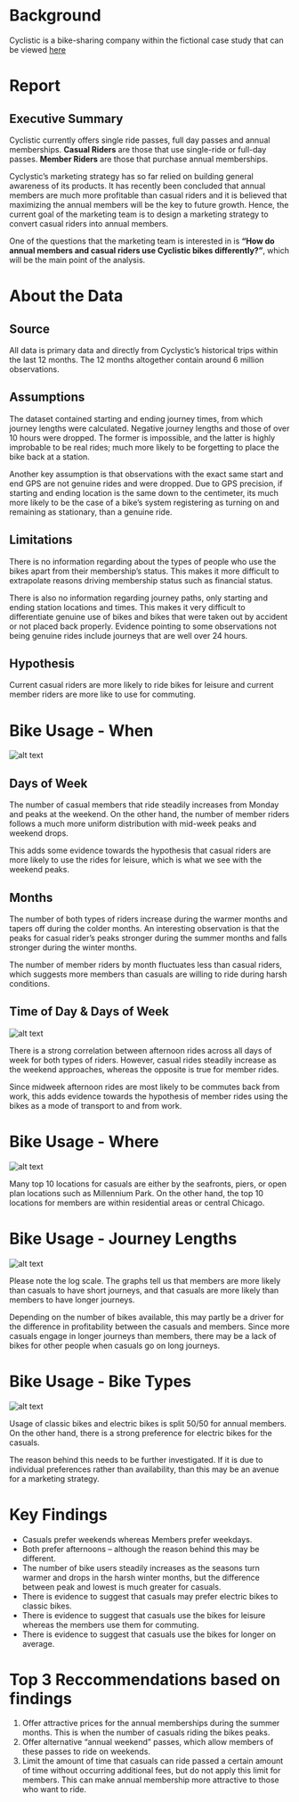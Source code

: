 # Background

Cyclistic is a bike-sharing company within the fictional case study that can be viewed [here](case_study.pdf)


# Report

## Executive Summary

Cyclistic currently offers single ride passes, full day passes and annual memberships. **Casual Riders** are those that use single-ride or full-day passes. **Member Riders** are those that purchase annual memberships. 

Cyclystic’s marketing strategy has so far relied on building general awareness of its products. It has recently been concluded that annual members are much more profitable than casual riders and it is believed that maximizing the annual members will be the key to future growth. Hence, the current goal of the marketing team is to design a marketing strategy to convert casual riders into annual members.

One of the questions that the marketing team is interested in is **“How do annual members and casual riders use Cyclistic bikes differently?”**, which will be the main point of the analysis.

# About the Data
## Source
All data is primary data and directly from Cyclystic’s historical trips within the last 12 months. The 12 months altogether contain around 6 million observations.
## Assumptions
The dataset contained starting and ending journey times, from which journey lengths were calculated. Negative journey lengths and those of over 10 hours were dropped. The former is impossible, and the latter is highly improbable to be real rides; much more likely to be forgetting to place the bike back at a station.

Another key assumption is that observations with the exact same start and end GPS are not genuine rides and were dropped. Due to GPS precision, if starting and ending location is the same down to the centimeter, its much more likely to be the case of a bike’s system registering as turning on and remaining as stationary, than a genuine ride.

## Limitations
There is no information regarding about the types of people who use the bikes apart from their membership’s status. This makes it more difficult to extrapolate reasons driving membership status such as financial status.

There is also no information regarding journey paths, only starting and ending station locations and times. This makes it very difficult to differentiate genuine use of bikes and bikes that were taken out by accident or not placed back properly. Evidence pointing to some observations not being genuine rides include journeys that are well over 24 hours.

## Hypothesis
Current casual riders are more likely to ride bikes for leisure and current member riders are more like to use for commuting.

# Bike Usage - When
![alt text](./plots/time/dow_month.png)

## Days of Week
The number of casual members that ride steadily increases from Monday and peaks at the weekend. On the other hand, the number of member riders follows a much more uniform distribution with mid-week peaks and weekend drops.

This adds some evidence towards the hypothesis that casual riders are more likely to use the rides for leisure, which is what we see with the weekend peaks.

## Months
The number of both types of riders increase during the warmer months and tapers off during the colder months. An interesting observation is that the peaks for casual rider’s peaks stronger during the summer months and falls stronger during the winter months.

The number of member riders by month fluctuates less than casual riders, which suggests more members than casuals are willing to ride during harsh conditions.


## Time of Day & Days of Week
![alt text](./plots/time/heatmap.png)

There is a strong correlation between afternoon rides across all days of week for both types of riders. However, casual rides steadily increase as the weekend approaches, whereas the opposite is true for member rides.

Since midweek afternoon rides are most likely to be commutes back from work, this adds evidence towards the hypothesis of member rides using the bikes as a mode of transport to and from work.

# Bike Usage - Where
![alt text](./plots/locations/top10.png)

Many top 10 locations for casuals are either by the seafronts, piers, or open plan locations such as Millennium Park. On the other hand, the top 10 locations for members are within residential areas or central Chicago. 

# Bike Usage - Journey Lengths
![alt text](./plots/lengths/log_hist.png)

Please note the log scale. The graphs tell us that members are more likely than casuals to have short journeys, and that casuals are more likely than members to have longer journeys.

Depending on the number of bikes available, this may partly be a driver for the difference in profitability between the casuals and members. Since more casuals engage in longer journeys than members, there may be a lack of bikes for other people when casuals go on long journeys.

# Bike Usage - Bike Types
![alt text](./plots/bike_types/cas_vs_mem.png)

Usage of classic bikes and electric bikes is split 50/50 for annual members. On the other hand, there is a strong preference for electric bikes for the casuals. 

The reason behind this needs to be further investigated. If it is due to individual preferences rather than availability, than this may be an avenue for a marketing strategy.

# Key Findings
* Casuals prefer weekends whereas Members prefer weekdays.
* Both prefer afternoons – although the reason behind this may be different.
* The number of bike users steadily increases as the seasons turn warmer and drops in the harsh winter months, but the difference between peak and lowest is much greater for casuals.
* There is evidence to suggest that casuals may prefer electric bikes to classic bikes.
* There is evidence to suggest that casuals use the bikes for leisure whereas the members use them for commuting.
* There is evidence to suggest that casuals use the bikes for longer on average.

# Top 3 Reccommendations based on findings
1) Offer attractive prices for the annual memberships during the summer months. This is when the number of casuals riding the bikes peaks.
2) Offer alternative “annual weekend” passes, which allow members of these passes to ride on weekends.
3) Limit the amount of time that casuals can ride passed a certain amount of time without occurring additional fees, but do not apply this limit for members. This can make annual membership more attractive to those who want to ride.
